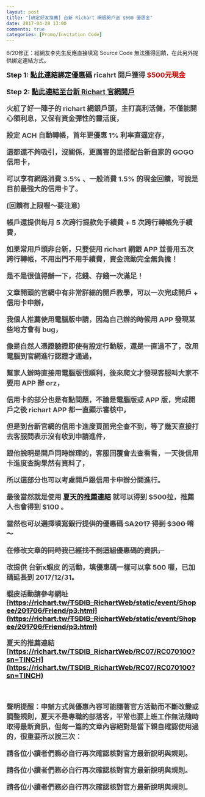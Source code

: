 ```yaml
---
layout: post
title: "[綁定好友推薦] 台新 Richart 網銀開戶送 $500 優惠金"
date: 2017-04-20 13:00
comments: true
categories: [Promo/Invitation Code]
---
```


6/20修正：經網友李先生反應直接填寫 Source Code 無法獲得回饋，在此另外提供綁定連結方式。

<strong><font size="4px">Step 1: [點此連結綁定優惠碼](https://richart.tw/TSDIB_RichartWeb/RC07/RC070100?sn=TINCH)
<font color="#444444">  ricahrt 開戶獲得 </font><font color="#CC0000">$500元現金</font>

<strong><font size="4px">Step 2: [點此連結至台新 Richart 官網開戶](https://richart.tw/TSDIB_RichartWeb/static/event/school/guide/pc.html)
<font color="#444444">

火紅了好一陣子的 richart 網銀戶頭，主打高利活儲，不僅能開心領利息，又保有資金彈性的靈活度，

設定 ACH 自動轉帳，首年更優惠 1% 利率直逼定存，

這都還不夠吸引，沒關係，更厲害的是搭配台新自家的 GOGO 信用卡，

可以享有網路消費 3.5% 、一般消費 1.5% 的現金回饋，可說是目前最強大的信用卡了。

(回饋有上限喔～要注意)

帳戶還提供每月 5 次跨行提款免手續費 + 5 次跨行轉帳免手續費，

如果常用戶頭非台新，只要使用 richart 網銀 APP 並善用五次跨行轉帳，不用出門不用手續費，資金流動完全無負擔！

是不是很值得辦一下，花錢、存錢一次滿足！

文章開頭的官網中有非常詳細的開戶教學，可以一次完成開戶 + 信用卡申辦，

我個人**推薦使用電腦版申請**，因為自己辦的時候用 APP 發現某些地方會有 bug，

像是自然人憑證驗證即使有設定行動版，還是一直過不了，改用電腦到官網進行認證才通過，

幫家人辦時直接用電腦版很順利，後來爬文才發現客服叫大家不要用 APP 辦 orz，

信用卡的部分也是有點問題，不論是電腦版或 APP 版，完成開戶之後 richart APP 都一直顯示審核中，

但是到台新官網的信用卡進度頁面完全查不到，等了幾天直接打去客服問表示沒有收到申請進件，

跟他說明是開戶同時辦理的，客服回覆會去查看看，一天後信用卡進度查詢果然有資料了，

所以這部分也可以考慮開戶跟信用卡申辦分開進行。

最後當然就是使用  [夏天的推薦連結](https://richart.tw/TSDIB_RichartWeb/RC07/RC070100?sn=TINCH) 就可以得到 $500拉，推薦人也會得到 $100 。

~~當然也可以選擇填寫銀行提供的優惠碼 SA2017 得到 $300 唷～~~

~~在修改文章的同時我已經找不到這組優惠碼的資訊，~~

改提供 台新x蝦皮 的活動，填優惠碼一樣可以拿 500 喔，已加碼延長到 2017/12/31。

~~蝦皮活動請參考網址 [https://richart.tw/TSDIB_RichartWeb/static/event/Shopee/201706/Friend/p3.html](https://richart.tw/TSDIB_RichartWeb/static/event/Shopee/201706/Friend/p3.html)~~

夏天的推薦連結 [https://richart.tw/TSDIB_RichartWeb/RC07/RC070100?sn=TINCH](https://richart.tw/TSDIB_RichartWeb/RC07/RC070100?sn=TINCH)

<br />

聲明提醒：申辦方式與優惠內容可能隨著官方活動而不斷改變或調整規則，夏天不是專職的部落客，平常也要上班工作無法隨時取得最新資訊，但每一篇的文章內容絕對是當下親自確認使用過的，很重要所以說三次：

請各位小讀者們務必自行再次確認核對官方最新說明與規則。

請各位小讀者們務必自行再次確認核對官方最新說明與規則。

請各位小讀者們務必自行再次確認核對官方最新說明與規則。

